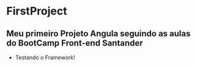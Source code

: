 # FirstProject

## Meu primeiro Projeto Angula seguindo as aulas do BootCamp Front-end Santander

- Testando o Framework!
